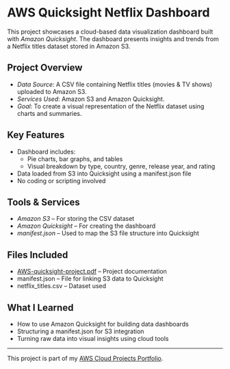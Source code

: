 ﻿
#  AWS Quicksight Netflix Dashboard

This project showcases a cloud-based data visualization dashboard built with *Amazon Quicksight*. The dashboard presents insights and trends from a Netflix titles dataset stored in Amazon S3.

## Project Overview

- *Data Source*: A CSV file containing Netflix titles (movies & TV shows) uploaded to Amazon S3.
- *Services Used*: Amazon S3 and Amazon Quicksight.
- *Goal*: To create a visual representation of the Netflix dataset using charts and summaries.

##  Key Features

- Dashboard includes:
  - Pie charts, bar graphs, and tables
  - Visual breakdown by type, country, genre, release year, and rating
- Data loaded from S3 into Quicksight using a manifest.json file
- No coding or scripting involved

##  Tools & Services

- *Amazon S3* – For storing the CSV dataset
- *Amazon Quicksight* – For creating the dashboard
- *manifest.json* – Used to map the S3 file structure into Quicksight

##  Files Included

- [AWS-quicksight-project.pdf](./AWS-quicksight-project.pdf) – Project documentation
- manifest.json – File for linking S3 data to Quicksight
- netflix_titles.csv – Dataset used

## What I Learned

- How to use Amazon Quicksight for building data dashboards
- Structuring a manifest.json for S3 integration
- Turning raw data into visual insights using cloud tools

---

This project is part of my [AWS Cloud Projects Portfolio](../README.md).

